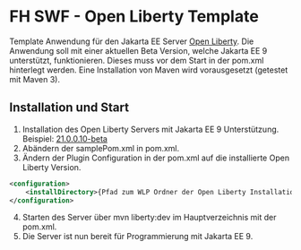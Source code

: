 # FH SWF - Open Liberty Template
Template Anwendung für den Jakarta EE Server [Open Liberty](https://openliberty.io/). Die Anwendung soll mit einer aktuellen Beta Version, welche Jakarta EE 9 unterstützt, funktionieren.
Dieses muss vor dem Start in der pom.xml hinterlegt werden. Eine Installation von Maven
wird vorausgesetzt (getestet mit Maven 3). 
## Installation und Start
1. Installation des Open Liberty Servers mit Jakarta EE 9 Unterstützung. Beispiel: [21.0.0.10-beta](https://openliberty.io/downloads/#runtime_betas)
2. Abändern der samplePom.xml in pom.xml.
3. Ändern der Plugin Configuration in der pom.xml auf die installierte Open Liberty Version. 
```xml
<configuration>
    <installDirectory>{Pfad zum WLP Ordner der Open Liberty Installation}</installDirectory>
</configuration>
```
4. Starten des Server über mvn liberty:dev im Hauptverzeichnis mit der pom.xml.
5. Die Server ist nun bereit für Programmierung mit Jakarta EE 9.